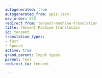 ```yaml
---
autogenerated: true
autogenerated_from: apis.json
nav_order: 978
redirect_from: tencent-machine-translation
title: Tencent Machine Translation
id: tencent
translation_types:
- Text
- Speech
active: true
grand_parent: Input types
parent: Text
redirect_to: tencent

---
```


